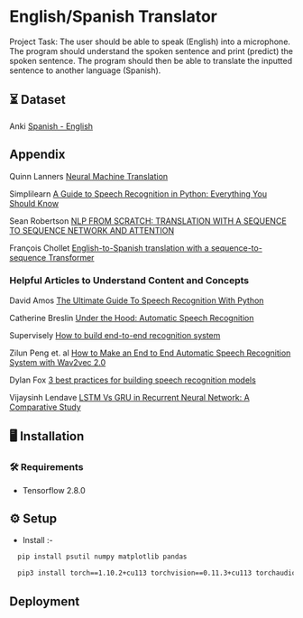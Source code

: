 
# English/Spanish Translator

Project Task:
The user should be able to speak (English) into a microphone. The program should understand the spoken sentence and print (predict) the spoken sentence. The program should then be able to translate the inputted sentence to another language (Spanish).

## ⏳ Dataset
Anki [Spanish - English](https://www.manythings.org/anki/)

## Appendix
Quinn Lanners [Neural Machine Translation](https://towardsdatascience.com/neural-machine-translation-15ecf6b0b)

Simplilearn [A Guide to Speech Recognition in Python: Everything You Should Know](https://www.simplilearn.com/tutorials/python-tutorial/speech-recognition-in-python)

Sean Robertson [NLP FROM SCRATCH: TRANSLATION WITH A SEQUENCE TO SEQUENCE NETWORK AND ATTENTION](https://pytorch.org/tutorials/intermediate/seq2seq_translation_tutorial.html)

François Chollet [English-to-Spanish translation with a sequence-to-sequence Transformer](https://keras.io/examples/nlp/neural_machine_translation_with_transformer/)

### Helpful Articles to Understand Content and Concepts
David Amos [The Ultimate Guide To Speech Recognition With Python](https://realpython.com/python-speech-recognition/)

Catherine Breslin [Under the Hood: Automatic Speech Recognition](cobaltspeech.com/coblog/2019/10/17/under-the-hood-automatic-speech-recognition)

Supervisely [How to build end-to-end recognition system](https://www.youtube.com/watch?v=uVbOckyUemo)

Zilun Peng et. al [How to Make an End to End Automatic Speech Recognition System with Wav2vec 2.0](https://medium.com/georgian-impact-blog/how-to-make-an-end-to-end-automatic-speech-recognition-system-with-wav2vec-2-0-dca6f8759920)

Dylan Fox [3 best practices for building speech recognition models](https://www.redhat.com/architect/speech-recognition-tips)

Vijaysinh Lendave [LSTM Vs GRU in Recurrent Neural Network: A Comparative Study](https://analyticsindiamag.com/lstm-vs-gru-in-recurrent-neural-network-a-comparative-study/)


## 🖥️ Installation

### 🛠️ Requirements
- Tensorflow 2.8.0
    
## ⚙️ Setup
- Install :-
```bash
  pip install psutil numpy matplotlib pandas
```
```bash
  pip3 install torch==1.10.2+cu113 torchvision==0.11.3+cu113 torchaudio===0.10.2+cu113 -f https://download.pytorch.org/whl/cu113/torch_stable.html
```

## Deployment





